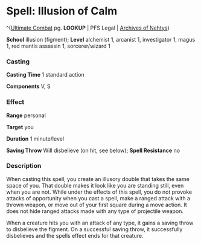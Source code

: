 # Spell: Illusion of Calm

^([Ultimate Combat][ss-illusion-of-calm] pg. **LOOKUP** | PFS Legal | [Archives of Nehtys][sn-illusion-of-calm])

**School** illusion (figment); **Level** alchemist 1, arcanist 1, investigator 1, magus 1, red mantis assassin 1, sorcerer/wizard 1

### Casting

**Casting Time** 1 standard action  

**Components** V, S

### Effect

**Range** personal  

**Target** you  

**Duration** 1 minute/level  

**Saving Throw** Will disbelieve (on hit, see below); **Spell Resistance** no

### Description

When casting this spell, you create an illusory double that takes the same space of you. That double makes it look like you are standing still, even when you are not. While under the effects of this spell, you do not provoke attacks of opportunity when you cast a spell, make a ranged attack with a thrown weapon, or move out of your first square during a move action. It does not hide ranged attacks made with any type of projectile weapon.  

When a creature hits you with an attack of any type, it gains a saving throw to disbelieve the figment. On a successful saving throw, it successfully disbelieves and the spells effect ends for that creature.

[ss-illusion-of-calm]: http://paizo.com/pathfinderRPG/v57
[sn-illusion-of-calm]: http://www.archivesofnethys.com/SpellDisplay.aspx?ItemName=Illusion%20of%20Calm